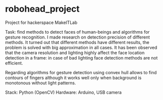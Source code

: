 # robohead_project

Project for hackerspace MakeITLab

Task: find methods to detect faces of human-beings and algorithms for gesture recognition. I made research on detection precision of different methods. It turned out that different methods have different results, the problem is solved with big approximation in all cases. It has been observed that the camera resolution and lighting highly affect the face location detection in a frame: in case of bad lighting face detection methods are not efficient. 

Regarding algorithms for gesture detection using convex hull allows to find contours of fingers although it works well only when background is monotonous without light patterns.

Stack: Python (OpenCV)
Hardware: Arduino, USB camera
